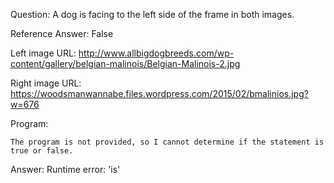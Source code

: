 Question: A dog is facing to the left side of the frame in both images.

Reference Answer: False

Left image URL: http://www.allbigdogbreeds.com/wp-content/gallery/belgian-malinois/Belgian-Malinois-2.jpg

Right image URL: https://woodsmanwannabe.files.wordpress.com/2015/02/bmalinios.jpg?w=676

Program:

```
The program is not provided, so I cannot determine if the statement is true or false.
```
Answer: Runtime error: 'is'

